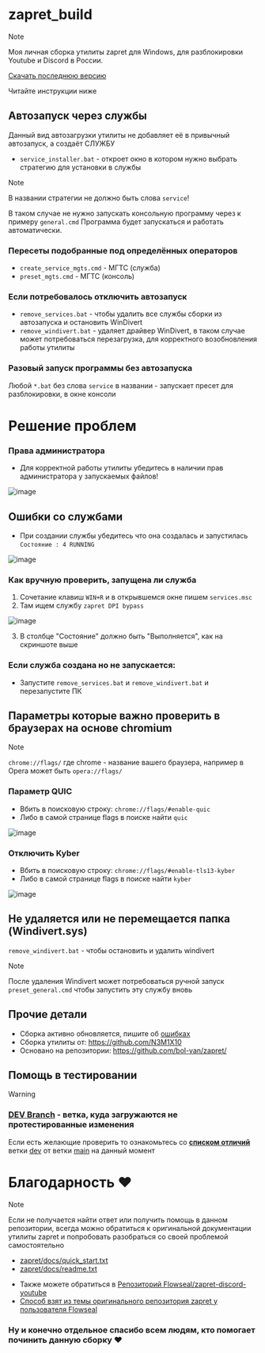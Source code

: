 # zapret_build

> [!NOTE]
> Моя личная сборка утилиты zapret для Windows, для разблокировки Youtube и Discord в России.
>
> [Скачать последнюю версию](https://github.com/N3M1X10/zapret_build/releases)
>
> Читайте инструкции ниже


## Автозапуск через службы

Данный вид автозагрузки утилиты не добавляет её в привычный автозапуск, а создаёт СЛУЖБУ

- `service_installer.bat` - откроет окно в котором нужно выбрать стратегию для установки в службы

>[!NOTE]
> В названии стратегии не должно быть слова `service`!



В таком случае не нужно запускать консольную программу через к примеру `general.cmd`
Программа будет запускаться и работать автоматически.


### Пересеты подобранные под определённых операторов

- `create_service_mgts.cmd` - МГТС (служба)
- `preset_mgts.cmd` - МГТС (консоль)


### Если потребовалось отключить автозапуск

- `remove_services.bat` - чтобы удалить все службы сборки из автозапуска и остановить WinDivert
- `remove_windivert.bat` - удаляет драйвер WinDivert, в таком случае может потребоваться перезагрузка, для корректного возобновления работы утилиты


### Разовый запуск программы без автозапуска

Любой `*.bat` без слова `service` в названии - запускает пресет для разблокировки, в окне консоли


# Решение проблем

### Права администратора
- Для корректной работы утилиты убедитесь в наличии прав администратора у запускаемых файлов!

![image](https://github.com/user-attachments/assets/5d9cc6fc-aa53-4966-9fc3-87585d9d8b3c)


## Ошибки со службами
- При создании службы убедитесь что она создалась и запустилась
`Состояние : 4 RUNNING`

![image](https://github.com/user-attachments/assets/360ef9a5-626b-4de1-93ef-0efda752562b)


### Как вручную проверить, запущена ли служба
1. Сочетание клавиш `WIN+R` и в открывшемся окне пишем `services.msc`
2. Там ищем службу `zapret DPI bypass`

![image](https://github.com/user-attachments/assets/93b3de65-ecc5-4476-88bb-eebeb004fb73)

3. В столбце "Состояние" должно быть "Выполняется", как на скриншоте выше

### Если служба создана но не запускается:

- Запустите `remove_services.bat` и `remove_windivert.bat` и перезапустите ПК

## Параметры которые важно проверить в браузерах на основе chromium

> [!NOTE]
> `chrome://flags/` где chrome - название вашего браузера, например в Opera может быть `opera://flags/`

### Параметр QUIC 
- Вбить в поисковую строку: `chrome://flags/#enable-quic`
- Либо в самой странице flags в поиске найти `quic`

![image](https://github.com/user-attachments/assets/f9f5a2b4-790a-48ae-8747-0047370835c7)


### Отключить Kyber 
- Вбить в поисковую строку: `chrome://flags/#enable-tls13-kyber`
- Либо в самой странице flags в поиске найти `kyber`

![image](https://github.com/user-attachments/assets/0f2f0c45-795e-425b-bb35-7d87b3ce5b5f)

## Не удаляется или не перемещается папка (Windivert.sys)
`remove_windivert.bat` - чтобы остановить и удалить windivert
> [!NOTE]
> После удаления Windivert может потребоваться ручной запуск `preset_general.cmd` чтобы запустить эту службу вновь


## Прочие детали

- Сборка активно обновляется, пишите об [ошибках](https://github.com/N3M1X10/zapret_build/issues)
- Сборка утилиты от: https://github.com/N3M1X10
- Основано на репозитории: https://github.com/bol-van/zapret/

## Помощь в тестировании
> [!warning]
> ### [DEV Branch](https://github.com/N3M1X10/zapret_build/tree/dev) - ветка, куда загружаются не протестированные изменения
Если есть желающие проверить то ознакомьтесь со [**списком отличий**](https://github.com/N3M1X10/zapret_build/compare/main...dev) ветки [dev](https://github.com/N3M1X10/zapret_build/tree/dev) от ветки [main](https://github.com/N3M1X10/zapret_build/) на данный момент

# Благодарность ❤

> [!NOTE]
> Если не получается найти ответ или получить помощь в данном репозитории,
> всегда можно обратиться к оригинальной документации утилиты zapret и попробовать разобраться со своей проблемой самостоятельно
> - [zapret/docs/quick_start.txt](https://github.com/bol-van/zapret/blob/master/docs/quick_start.txt)
> - [zapret/docs/readme.txt](https://github.com/bol-van/zapret/blob/master/docs/readme.txt)

- Также можете обратиться в [Репозиторий Flowseal/zapret-discord-youtube](https://github.com/Flowseal/zapret-discord-youtube)
- [Способ взят из темы оригинального репозитория zapret у пользователя Flowseal](https://github.com/bol-van/zapret/issues/455#issuecomment-2400503770)


### Ну и конечно отдельное спасибо всем людям, кто помогает починить данную сборку ❤
